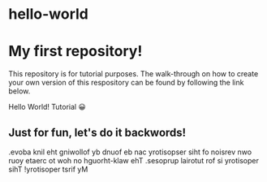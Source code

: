 # hello-world
<h1>My first repository! </h1>
<p>This repository is for tutorial purposes. The walk-through on how to create your own version of this respository can be found by following the link below. </p>
<p> <ahref="https://docs.github.com/en/get-started/quickstart/hello-world>Hello World! Tutorial</ahref> 	&#128512; </p>
<h2>Just for fun, let's do it backwords!</h2>
<p>.evoba knil eht gniwollof yb dnuof eb nac yrotisopser siht fo noisrev nwo ruoy etaerc ot woh no hguorht-klaw ehT .sesoprup lairotut rof si yrotisoper sihT !yrotisoper tsrif yM</p>

